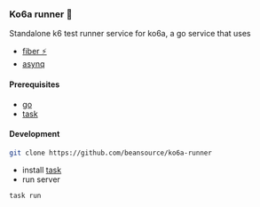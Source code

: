 ### Ko6a runner 🏁

Standalone k6 test runner service for ko6a, a go service that uses
- [fiber ⚡️](https://github.com/gofiber/fiber)
- [asynq](https://github.com/hibiken/asynq)

#### Prerequisites
- [go](https://go.dev)
- [task](https://taskfile.dev/installation/)

#### Development
```bash
git clone https://github.com/beansource/ko6a-runner
```

- install [task](https://taskfile.dev/installation/)
- run server

```bash
task run
```
